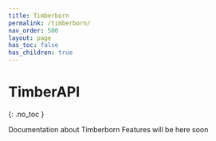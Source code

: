 ```yaml
---
title: Timberborn
permalink: /timberborn/
nav_order: 500
layout: page
has_toc: false
has_children: true
---
```

# TimberAPI
{: .no_toc }

Documentation about Timberborn Features will be here soon